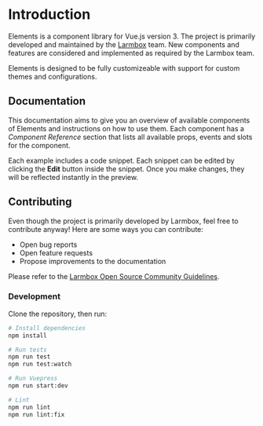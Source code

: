 # Introduction

Elements is a component library for Vue.js version 3. The project is primarily developed and maintained by the [Larmbox](https://larmbox.com) team. New components and features are considered and implemented as required by the Larmbox team.

Elements is designed to be fully customizeable with support for custom themes and configurations.

## Documentation

This documentation aims to give you an overview of available components of Elements and instructions on how to use them. Each component has a _Component Reference_ section that lists all available props, events and slots for the component.

Each example includes a code snippet. Each snippet can be edited by clicking the **Edit** button inside the snippet. Once you make changes, they will be reflected instantly in the preview.

## Contributing

Even though the project is primarily developed by Larmbox, feel free to contribute anyway! Here are some ways you can contribute:

- Open bug reports
- Open feature requests
- Propose improvements to the documentation

Please refer to the [Larmbox Open Source Community Guidelines](https://github.com/larmbox/elements/blob/HEAD/CODE_OF_CONDUCT.md).

### Development

Clone the repository, then run:

```bash
# Install dependencies
npm install

# Run tests
npm run test
npm run test:watch

# Run Vuepress
npm run start:dev

# Lint
npm run lint
npm run lint:fix
```
